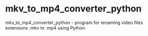 # mkv_to_mp4_converter_python
mkv_to_mp4_converter_python - program for renaming video files extensions .mkv to .mp4 using Python
